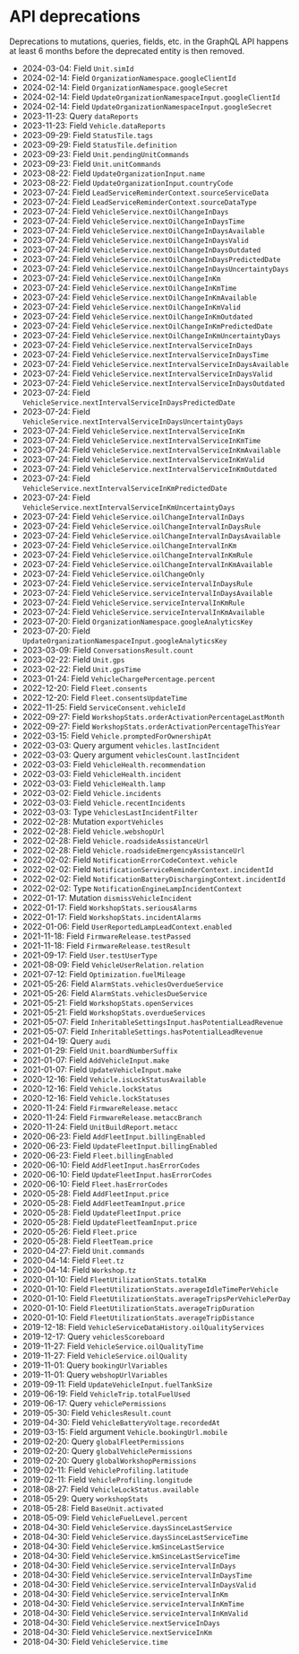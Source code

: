 # API deprecations
Deprecations to mutations, queries, fields, etc. in the GraphQL API happens at least 6 months before the deprecated entity is then removed.

 * 2024-03-04: Field `Unit.simId`
 * 2024-02-14: Field `OrganizationNamespace.googleClientId`
 * 2024-02-14: Field `OrganizationNamespace.googleSecret`
 * 2024-02-14: Field `UpdateOrganizationNamespaceInput.googleClientId`
 * 2024-02-14: Field `UpdateOrganizationNamespaceInput.googleSecret`
 * 2023-11-23: Query `dataReports`
 * 2023-11-23: Field `Vehicle.dataReports`
 * 2023-09-29: Field `StatusTile.tags`
 * 2023-09-29: Field `StatusTile.definition`
 * 2023-09-23: Field `Unit.pendingUnitCommands`
 * 2023-09-23: Field `Unit.unitCommands`
 * 2023-08-22: Field `UpdateOrganizationInput.name`
 * 2023-08-22: Field `UpdateOrganizationInput.countryCode`
 * 2023-07-24: Field `LeadServiceReminderContext.sourceServiceData`
 * 2023-07-24: Field `LeadServiceReminderContext.sourceDataType`
 * 2023-07-24: Field `VehicleService.nextOilChangeInDays`
 * 2023-07-24: Field `VehicleService.nextOilChangeInDaysTime`
 * 2023-07-24: Field `VehicleService.nextOilChangeInDaysAvailable`
 * 2023-07-24: Field `VehicleService.nextOilChangeInDaysValid`
 * 2023-07-24: Field `VehicleService.nextOilChangeInDaysOutdated`
 * 2023-07-24: Field `VehicleService.nextOilChangeInDaysPredictedDate`
 * 2023-07-24: Field `VehicleService.nextOilChangeInDaysUncertaintyDays`
 * 2023-07-24: Field `VehicleService.nextOilChangeInKm`
 * 2023-07-24: Field `VehicleService.nextOilChangeInKmTime`
 * 2023-07-24: Field `VehicleService.nextOilChangeInKmAvailable`
 * 2023-07-24: Field `VehicleService.nextOilChangeInKmValid`
 * 2023-07-24: Field `VehicleService.nextOilChangeInKmOutdated`
 * 2023-07-24: Field `VehicleService.nextOilChangeInKmPredictedDate`
 * 2023-07-24: Field `VehicleService.nextOilChangeInKmUncertaintyDays`
 * 2023-07-24: Field `VehicleService.nextIntervalServiceInDays`
 * 2023-07-24: Field `VehicleService.nextIntervalServiceInDaysTime`
 * 2023-07-24: Field `VehicleService.nextIntervalServiceInDaysAvailable`
 * 2023-07-24: Field `VehicleService.nextIntervalServiceInDaysValid`
 * 2023-07-24: Field `VehicleService.nextIntervalServiceInDaysOutdated`
 * 2023-07-24: Field `VehicleService.nextIntervalServiceInDaysPredictedDate`
 * 2023-07-24: Field `VehicleService.nextIntervalServiceInDaysUncertaintyDays`
 * 2023-07-24: Field `VehicleService.nextIntervalServiceInKm`
 * 2023-07-24: Field `VehicleService.nextIntervalServiceInKmTime`
 * 2023-07-24: Field `VehicleService.nextIntervalServiceInKmAvailable`
 * 2023-07-24: Field `VehicleService.nextIntervalServiceInKmValid`
 * 2023-07-24: Field `VehicleService.nextIntervalServiceInKmOutdated`
 * 2023-07-24: Field `VehicleService.nextIntervalServiceInKmPredictedDate`
 * 2023-07-24: Field `VehicleService.nextIntervalServiceInKmUncertaintyDays`
 * 2023-07-24: Field `VehicleService.oilChangeIntervalInDays`
 * 2023-07-24: Field `VehicleService.oilChangeIntervalInDaysRule`
 * 2023-07-24: Field `VehicleService.oilChangeIntervalInDaysAvailable`
 * 2023-07-24: Field `VehicleService.oilChangeIntervalInKm`
 * 2023-07-24: Field `VehicleService.oilChangeIntervalInKmRule`
 * 2023-07-24: Field `VehicleService.oilChangeIntervalInKmAvailable`
 * 2023-07-24: Field `VehicleService.oilChangeOnly`
 * 2023-07-24: Field `VehicleService.serviceIntervalInDaysRule`
 * 2023-07-24: Field `VehicleService.serviceIntervalInDaysAvailable`
 * 2023-07-24: Field `VehicleService.serviceIntervalInKmRule`
 * 2023-07-24: Field `VehicleService.serviceIntervalInKmAvailable`
 * 2023-07-20: Field `OrganizationNamespace.googleAnalyticsKey`
 * 2023-07-20: Field `UpdateOrganizationNamespaceInput.googleAnalyticsKey`
 * 2023-03-09: Field `ConversationsResult.count`
 * 2023-02-22: Field `Unit.gps`
 * 2023-02-22: Field `Unit.gpsTime`
 * 2023-01-24: Field `VehicleChargePercentage.percent`
 * 2022-12-20: Field `Fleet.consents`
 * 2022-12-20: Field `Fleet.consentsUpdateTime`
 * 2022-11-25: Field `ServiceConsent.vehicleId`
 * 2022-09-27: Field `WorkshopStats.orderActivationPercentageLastMonth`
 * 2022-09-27: Field `WorkshopStats.orderActivationPercentageThisYear`
 * 2022-03-15: Field `Vehicle.promptedForOwnershipAt`
 * 2022-03-03: Query argument `vehicles.lastIncident`
 * 2022-03-03: Query argument `vehiclesCount.lastIncident`
 * 2022-03-03: Field `VehicleHealth.recommendation`
 * 2022-03-03: Field `VehicleHealth.incident`
 * 2022-03-03: Field `VehicleHealth.lamp`
 * 2022-03-02: Field `Vehicle.incidents`
 * 2022-03-03: Field `Vehicle.recentIncidents`
 * 2022-03-03: Type `VehiclesLastIncidentFilter`
 * 2022-02-28: Mutation `exportVehicles`
 * 2022-02-28: Field `Vehicle.webshopUrl`
 * 2022-02-28: Field `Vehicle.roadsideAssistanceUrl`
 * 2022-02-28: Field `Vehicle.roadsideEmergencyAssistanceUrl`
 * 2022-02-02: Field `NotificationErrorCodeContext.vehicle`
 * 2022-02-02: Field `NotificationServiceReminderContext.incidentId`
 * 2022-02-02: Field `NotificationBatteryDischargingContext.incidentId`
 * 2022-02-02: Type `NotificationEngineLampIncidentContext`
 * 2022-01-17: Mutation `dismissVehicleIncident`
 * 2022-01-17: Field `WorkshopStats.seriousAlarms`
 * 2022-01-17: Field `WorkshopStats.incidentAlarms`
 * 2022-01-06: Field `UserReportedLampLeadContext.enabled`
 * 2021-11-18: Field `FirmwareRelease.testPassed`
 * 2021-11-18: Field `FirmwareRelease.testResult`
 * 2021-09-17: Field `User.testUserType`
 * 2021-08-09: Field `VehicleUserRelation.relation`
 * 2021-07-12: Field `Optimization.fuelMileage`
 * 2021-05-26: Field `AlarmStats.vehiclesOverdueService`
 * 2021-05-26: Field `AlarmStats.vehiclesDueService`
 * 2021-05-21: Field `WorkshopStats.openServices`
 * 2021-05-21: Field `WorkshopStats.overdueServices`
 * 2021-05-07: Field `InheritableSettingsInput.hasPotentialLeadRevenue`
 * 2021-05-07: Field `InheritableSettings.hasPotentialLeadRevenue`
 * 2021-04-19: Query `audi`
 * 2021-01-29: Field `Unit.boardNumberSuffix`
 * 2021-01-07: Field `AddVehicleInput.make`
 * 2021-01-07: Field `UpdateVehicleInput.make`
 * 2020-12-16: Field `Vehicle.isLockStatusAvailable`
 * 2020-12-16: Field `Vehicle.lockStatus`
 * 2020-12-16: Field `Vehicle.lockStatuses`
 * 2020-11-24: Field `FirmwareRelease.metacc`
 * 2020-11-24: Field `FirmwareRelease.metaccBranch`
 * 2020-11-24: Field `UnitBuildReport.metacc`
 * 2020-06-23: Field `AddFleetInput.billingEnabled`
 * 2020-06-23: Field `UpdateFleetInput.billingEnabled`
 * 2020-06-23: Field `Fleet.billingEnabled`
 * 2020-06-10: Field `AddFleetInput.hasErrorCodes`
 * 2020-06-10: Field `UpdateFleetInput.hasErrorCodes`
 * 2020-06-10: Field `Fleet.hasErrorCodes`
 * 2020-05-28: Field `AddFleetInput.price`
 * 2020-05-28: Field `AddFleetTeamInput.price`
 * 2020-05-28: Field `UpdateFleetInput.price`
 * 2020-05-28: Field `UpdateFleetTeamInput.price`
 * 2020-05-26: Field `Fleet.price`
 * 2020-05-28: Field `FleetTeam.price`
 * 2020-04-27: Field `Unit.commands`
 * 2020-04-14: Field `Fleet.tz`
 * 2020-04-14: Field `Workshop.tz`
 * 2020-01-10: Field `FleetUtilizationStats.totalKm`
 * 2020-01-10: Field `FleetUtilizationStats.averageIdleTimePerVehicle`
 * 2020-01-10: Field `FleetUtilizationStats.averageTripsPerVehiclePerDay`
 * 2020-01-10: Field `FleetUtilizationStats.averageTripDuration`
 * 2020-01-10: Field `FleetUtilizationStats.averageTripDistance`
 * 2019-12-18: Field `VehicleServiceDataHistory.oilQualityServices`
 * 2019-12-17: Query `vehiclesScoreboard`
 * 2019-11-27: Field `VehicleService.oilQualityTime`
 * 2019-11-27: Field `VehicleService.oilQuality`
 * 2019-11-01: Query `bookingUrlVariables`
 * 2019-11-01: Query `webshopUrlVariables`
 * 2019-09-11: Field `UpdateVehicleInput.fuelTankSize`
 * 2019-06-19: Field `VehicleTrip.totalFuelUsed`
 * 2019-06-17: Query `vehiclePermissions`
 * 2019-05-30: Field `VehiclesResult.count`
 * 2019-04-30: Field `VehicleBatteryVoltage.recordedAt`
 * 2019-03-15: Field argument `Vehicle.bookingUrl.mobile`
 * 2019-02-20: Query `globalFleetPermissions`
 * 2019-02-20: Query `globalVehiclePermissions`
 * 2019-02-20: Query `globalWorkshopPermissions`
 * 2019-02-11: Field `VehicleProfiling.latitude`
 * 2019-02-11: Field `VehicleProfiling.longitude`
 * 2018-08-27: Field `VehicleLockStatus.available`
 * 2018-05-29: Query `workshopStats`
 * 2018-05-28: Field `BaseUnit.activated`
 * 2018-05-09: Field `VehicleFuelLevel.percent`
 * 2018-04-30: Field `VehicleService.daysSinceLastService`
 * 2018-04-30: Field `VehicleService.daysSinceLastServiceTime`
 * 2018-04-30: Field `VehicleService.kmSinceLastService`
 * 2018-04-30: Field `VehicleService.kmSinceLastServiceTime`
 * 2018-04-30: Field `VehicleService.serviceIntervalInDays`
 * 2018-04-30: Field `VehicleService.serviceIntervalInDaysTime`
 * 2018-04-30: Field `VehicleService.serviceIntervalInDaysValid`
 * 2018-04-30: Field `VehicleService.serviceIntervalInKm`
 * 2018-04-30: Field `VehicleService.serviceIntervalInKmTime`
 * 2018-04-30: Field `VehicleService.serviceIntervalInKmValid`
 * 2018-04-30: Field `VehicleService.nextServiceInDays`
 * 2018-04-30: Field `VehicleService.nextServiceInKm`
 * 2018-04-30: Field `VehicleService.time`